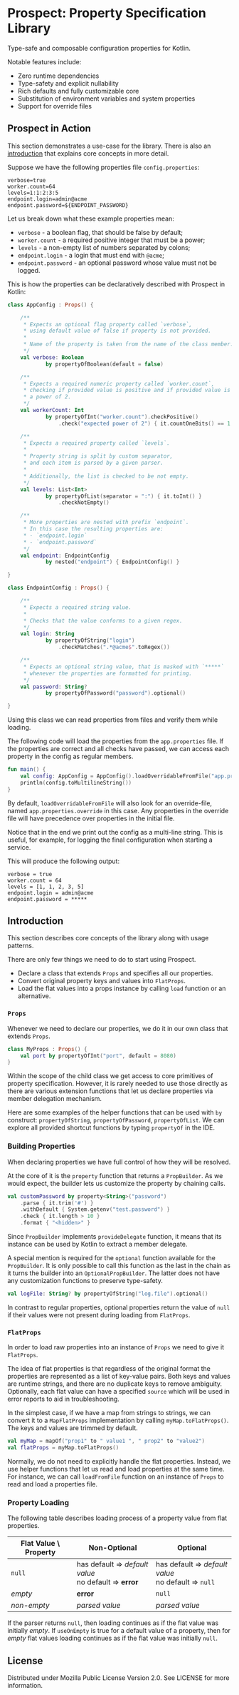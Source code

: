 <!--
  Copyright (C) 2002 - 2021 Devexperts LLC
  This Source Code Form is subject to the terms of the Mozilla Public
  License, v. 2.0. If a copy of the MPL was not distributed with this
  file, You can obtain one at https://mozilla.org/MPL/2.0/.
-->

# Prospect: Property Specification Library

Type-safe and composable configuration properties for Kotlin.

Notable features include:
* Zero runtime dependencies
* Type-safety and explicit nullability
* Rich defaults and fully customizable core
* Substitution of environment variables and system properties
* Support for override files

## Prospect in Action

This section demonstrates a use-case for the library.
There is also an [introduction](#introduction) that explains core concepts in more detail.

Suppose we have the following properties file `config.properties`:

```properties
verbose=true
worker.count=64
levels=1:1:2:3:5
endpoint.login=admin@acme
endpoint.password=${ENDPOINT_PASSWORD}
```

Let us break down what these example properties mean:
- `verbose` - a boolean flag, that should be false by default;
- `worker.count` - a required positive integer that must be a power;
- `levels` - a non-empty list of numbers separated by colons;
- `endpoint.login` - a login that must end with `@acme`;
- `endpoint.password` - an optional password whose value must not be logged.

This is how the properties can be declaratively described with Prospect in Kotlin:
```kotlin
class AppConfig : Props() {

    /**
     * Expects an optional flag property called `verbose`,
     * using default value of false if property is not provided.
     *
     * Name of the property is taken from the name of the class member.
     */
    val verbose: Boolean
            by propertyOfBoolean(default = false)

    /**
     * Expects a required numeric property called `worker.count`,
     * checking if provided value is positive and if provided value is
     * a power of 2.
     */
    val workerCount: Int
            by propertyOfInt("worker.count").checkPositive()
                .check("expected power of 2") { it.countOneBits() == 1 }

    /**
     * Expects a required property called `levels`.
     *
     * Property string is split by custom separator,
     * and each item is parsed by a given parser.
     *
     * Additionally, the list is checked to be not empty.
     */
    val levels: List<Int>
            by propertyOfList(separator = ":") { it.toInt() }
                .checkNotEmpty()

    /**
     * More properties are nested with prefix `endpoint`.
     * In this case the resulting properties are:
     * - `endpoint.login`
     * - `endpoint.password`
     */
    val endpoint: EndpointConfig
            by nested("endpoint") { EndpointConfig() }

}

class EndpointConfig : Props() {

    /**
     * Expects a required string value.
     *
     * Checks that the value conforms to a given regex.
     */
    val login: String
            by propertyOfString("login")
                .checkMatches(".*@acme$".toRegex())

    /**
     * Expects an optional string value, that is masked with `*****`
     * whenever the properties are formatted for printing.
     */
    val password: String?
            by propertyOfPassword("password").optional()

}
```

Using this class we can read properties from files and verify them while loading.

The following code will load the properties from the `app.properties` file.
If the properties are correct and all checks have passed, we can access
each property in the config as regular members.

```kotlin
fun main() {
    val config: AppConfig = AppConfig().loadOverridableFromFile("app.properties")
    println(config.toMultilineString())
}
```

By default, `loadOverridableFromFile` will also look for an override-file, named
`app.properties.override` in this case. Any properties in the override file
will have precedence over properties in the initial file.

Notice that in the end we print out the config as a multi-line string.
This is useful, for example, for logging the final configuration when starting a service.

This will produce the following output:
```
verbose = true
worker.count = 64
levels = [1, 1, 2, 3, 5]
endpoint.login = admin@acme
endpoint.password = *****
```

## Introduction

This section describes core concepts of the library along with usage patterns.

There are only few things we need to do to start using Prospect.

* Declare a class that extends `Props` and specifies all our properties.
* Convert original property keys and values into `FlatProps`.
* Load the flat values into a props instance by calling `load` function or an alternative.

### `Props`

Whenever we need to declare our properties, we do it in our own class that extends `Props`.

```kotlin
class MyProps : Props() {
    val port by propertyOfInt("port", default = 8080)
}
```

Within the scope of the child class we get access to core primitives of property specification.
However, it is rarely needed to use those directly as there are various extension functions
that let us declare properties via member delegation mechanism.

Here are some examples of the helper functions that can be used with `by` construct:
`propertyOfString`, `propertyOfPassword`, `propertyOfList`.
We can explore all provided shortcut functions by typing `propertyOf` in the IDE.

### Building Properties

When declaring properties we have full control of how they will be resolved.

At the core of it is the `property` function that returns a `PropBuilder`.
As we would expect, the builder lets us customize the property by chaining calls.

```kotlin
val customPassword by property<String>("password")
    .parse { it.trim('#') }
    .withDefault { System.getenv("test.password") }
    .check { it.length > 10 }
    .format { "<hidden>" }
```

Since `PropBuilder` implements `provideDelegate` function, it means that its instance can be used
by Kotlin to extract a member delegate.

A special mention is required for the `optional` function available for the `PropBuilder`.
It is only possible to call this function as the last in the chain as it turns the builder
into an `OptionalPropBuilder`. The latter does not have any customization functions to preserve type-safety.

```kotlin
val logFile: String? by propertyOfString("log.file").optional()
```

In contrast to regular properties, optional properties return the value of `null` if their values
were not present during loading from `FlatProps`.

### `FlatProps`

In order to load raw properties into an instance of `Props` we need to give it `FlatProps`.

The idea of flat properties is that regardless of the original format the properties are
represented as a list of key-value pairs. Both keys and values are runtime strings,
and there are no duplicate keys to remove ambiguity. Optionally, each flat value can have
a specified `source` which will be used in error reports to aid in troubleshooting.

In the simplest case, if we have a map from strings to strings, we can convert it to a `MapFlatProps`
implementation by calling `myMap.toFlatProps()`. The keys and values are trimmed by default.

```kotlin
val myMap = mapOf("prop1" to " value1 ", " prop2" to "value2")
val flatProps = myMap.toFlatProps()
```

Normally, we do not need to explicitly handle the flat properties. Instead, we use helper functions
that let us read and load properties at the same time. For instance, we can call `loadFromFile`
function on an instance of `Props` to read and load a properties file.

### Property Loading

The following table describes loading process of a property value from flat properties.

| Flat Value \ Property | Non-Optional | Optional |
| --- | --- | --- |
| `null` | has default => _default value_ <br/> no default => **error** | has default => _default value_ <br/> no default => `null` |
| _empty_ | **error** | `null` |
| _non-empty_ | _parsed value_ | _parsed value_ |

If the parser returns `null`, then loading continues as if the flat value was initially _empty_.
If `useOnEmpty` is true for a default value of a property,
then for _empty_ flat values loading continues as if the flat value was initially `null`.

## License

Distributed under Mozilla Public License Version 2.0.
See LICENSE for more information.
